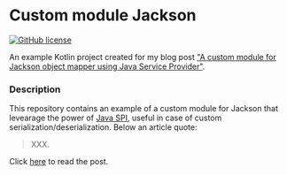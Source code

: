 # Custom module Jackson

[![GitHub license](https://img.shields.io/badge/license-MIT-blue.svg)](https://raw.githubusercontent.com/chicio/Custom-Jackson-Module/main/LICENSE.md)

An example Kotlin project created for my blog post ["A custom module for Jackson object mapper using Java Service 
Provider"](xxx).

### Description

This repository contains an example of a custom module for Jackson that levearage the power of [Java SPI](https://en.wikipedia.org/wiki/Service_provider_interface), useful in 
case of custom serialization/deserialization. Below an article quote:

> XXX.

Click [here](xxx ) to read the post.